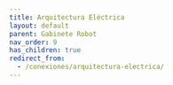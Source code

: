 ```yaml
---
title: Arquitectura Eléctrica
layout: default
parent: Gabinete Robot
nav_order: 9
has_children: true
redirect_from:
  - /conexiones/arquitectura-electrica/
---
```


